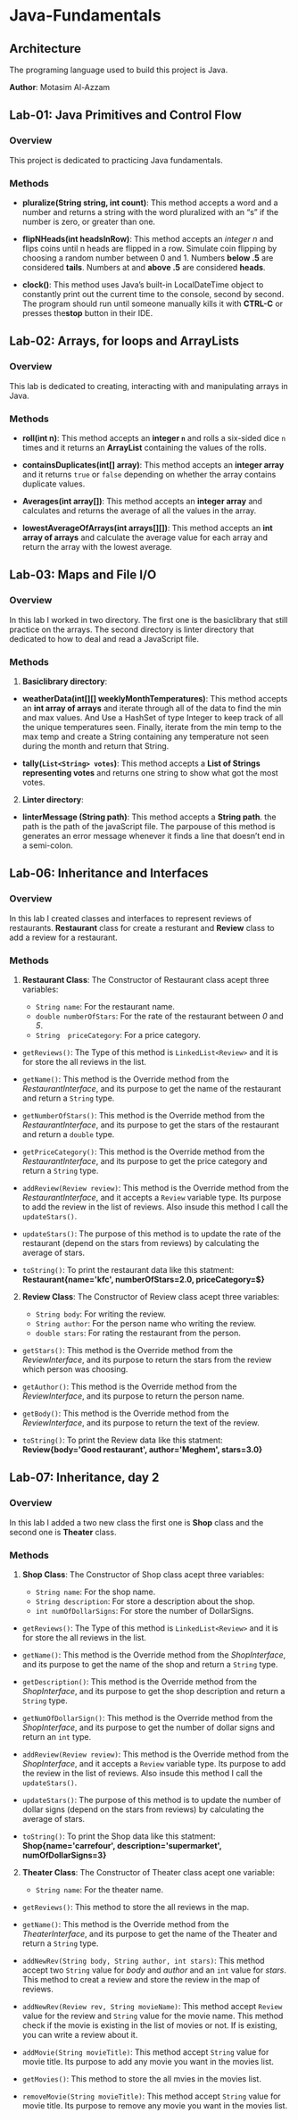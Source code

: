# Java-Fundamentals

## Architecture

The programing language used to build this project is Java.

**Author**: Motasim Al-Azzam

## Lab-01: Java Primitives and Control Flow

### Overview

This project is dedicated to practicing Java fundamentals.

### Methods 

* **pluralize(String string, int count)**:  This method accepts a word and a number and returns a string with the word pluralized with an “s” if the number is zero, or greater than one.

* **flipNHeads(int headsInRow)**: This method accepts an *integer n* and flips coins until n heads are flipped in a row. Simulate coin flipping by choosing a random number between 0 and 1. Numbers **below .5** are considered **tails**. Numbers at and **above .5** are considered **heads**.

* **clock()**:  This method uses Java’s built-in LocalDateTime object to constantly print out the current time to the console, second by second. The program should run until someone manually kills it with **CTRL-C** or presses the**stop** button in their IDE.

## Lab-02: Arrays, for loops and ArrayLists

### Overview

This lab is dedicated to creating, interacting with and manipulating arrays in Java.

### Methods 

* **roll(int n)**: This method accepts an **integer `n`** and rolls a six-sided dice `n` times and it returns an **ArrayList** containing the values of the rolls.

* **containsDuplicates(int[] array)**: This method accepts an **integer array** and it returns `true` or `false` depending on whether the array contains duplicate values.

*  **Averages(int array[])**: This method accepts an **integer array** and calculates and returns the average of all the values in the array.

* **lowestAverageOfArrays(int arrays[][])**: This method accepts an **int array of arrays** and  calculate the average value for each array and return the array with the lowest average.

## Lab-03: Maps and File I/O

### Overview

In this lab I worked in two directory. The first one is the basiclibrary that still practice on the arrays. The second directory is linter directory that dedicated to how to deal and read a JavaScript file.

### Methods

1. **Basiclibrary directory**:

*  **weatherData(int[][] weeklyMonthTemperatures)**: This method accepts an **int array of arrays** and iterate through all of the data to find the min and max values. And Use a HashSet of type Integer to keep track of all the unique temperatures seen. Finally, iterate from the min temp to the max temp and create a String containing any temperature not seen during the month and return that String.

* **tally(`List<String> votes`)**: This method accepts a **List of Strings representing votes** and returns one string to show what got the most votes.

2. **Linter directory**:

* **linterMessage (String path)**: This method accepts a **String path**. the path is the path of the javaScript file. The parpouse of this method is generates an error message whenever it finds a line that doesn’t end in a semi-colon.


## Lab-06: Inheritance and Interfaces

### Overview

In this lab I created classes and interfaces to represent reviews of restaurants. **Restaurant** class for create a resturant and **Review** class to add a review for a restaurant.

### Methods

1.  **Restaurant Class**: The Constructor of Restaurant class acept three variables:
   
    * `String name`: For the restaurant name.
    * `double numberOfStars`: For the rate of the restaurant between *0* and *5*.
    * `String  priceCategory`: For a price category.

* `getReviews()`: The Type of this method is  `LinkedList<Review>` and it is for store the all reviews in the list.

* `getName()`: This method is the Override method from the *RestaurantInterface*, and its purpose to get the name of the restaurant and return a `String` type.

* `getNumberOfStars()`: This method is the Override method from the *RestaurantInterface*, and its purpose to get the stars of the restaurant and return a `double` type.

* `getPriceCategory()`: This method is the Override method from the *RestaurantInterface*, and its purpose to get the price category and return a `String` type.

* `addReview(Review review)`: This method is the Override method from the *RestaurantInterface*, and it accepts a `Review` variable type. Its purpose to add the review in the list of reviews. Also insude this method I call the `updateStars()`.

* `updateStars()`: The purpose of this method is to update the rate of the restaurant (depend on the stars from reviews) by calculating the average of stars.

* `toString()`: To print the restaurant data like this statment: **Restaurant{name='kfc', numberOfStars=2.0, priceCategory=$}**

2. **Review Class**: The Constructor of Review class acept three variables:
   
    * `String body`: For writing the review.
    * `String author`: For the person name who writing the review.
    * `double stars`: For rating the restaurant from the person.

* `getStars()`: This method is the Override method from the *ReviewInterface*, and its purpose to return the stars from the review which person was choosing.

* `getAuthor()`: This method is the Override method from the *ReviewInterface*, and its purpose to return the person name.

* `getBody()`: This method is the Override method from the *ReviewInterface*, and its purpose to return the text of the review.

* `toString()`: To print the Review data like this statment: **Review{body='Good restaurant', author='Meghem', stars=3.0}**

## Lab-07: Inheritance, day 2

### Overview

In this lab I added a two new class the first one is **Shop** class and the second one is **Theater** class.

### Methods

1. **Shop Class**: The Constructor of Shop class acept three variables:

    * `String name`: For the shop name.
    * `String description`: For store a description about the shop.
    * `int numOfDollarSigns`: For store the number of DollarSigns.

* `getReviews()`: The Type of this method is  `LinkedList<Review>` and it is for store the all reviews in the list.

* `getName()`: This method is the Override method from the *ShopInterface*, and its purpose to get the name of the shop and return a `String` type.

* `getDescription()`: This method is the Override method from the *ShopInterface*, and its purpose to get the shop description and return a `String` type.

* `getNumOfDollarSign()`: This method is the Override method from the *ShopInterface*, and its purpose to get the number of dollar signs and return an `int` type.

* `addReview(Review review)`: This method is the Override method from the *ShopInterface*, and it accepts a `Review` variable type. Its purpose to add the review in the list of reviews. Also insude this method I call the `updateStars()`.

* `updateStars()`: The purpose of this method is to update the number of dollar signs (depend on the stars from reviews) by calculating the average of stars.

* `toString()`: To print the Shop data like this statment: **Shop{name='carrefour', description='supermarket', numOfDollarSigns=3}**

2. **Theater Class**: The Constructor of Theater class acept one variable:

    * `String name`: For the theater name.

* `getReviews()`: This method to store the all reviews in the map.

* `getName()`: This method is the Override method from the *TheaterInterface*, and its purpose to get the name of the Theater and return a `String` type.

* `addNewRev(String body, String author, int stars)`: This method accept two `String` value for *body* and *author* and an `int` value for *stars*. This method to creat a review and store the review in the map of reviews.

* `addNewRev(Review rev, String movieName)`: This method accept `Review` value for the review and `String` value for the movie name. This method check if the movie is existing in the list of movies or not. If is existing, you can write a review about it.

* `addMovie(String movieTitle)`: This method accept `String` value for movie title. Its purpose to add any movie you want in the movies list.

* `getMovies()`: This method to store the all mvies in the movies list.

* `removeMovie(String movieTitle)`: This method accept `String` value for movie title. Its purpose to remove any movie you want in the movies list.
